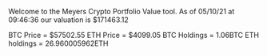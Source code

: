 Welcome to the Meyers Crypto Portfolio Value tool. 
As of 05/10/21 at 09:46:36 our valuation is $171463.12 

BTC Price = $57502.55
 ETH Price = $4099.05
BTC Holdings = 1.06BTC
 ETH holdings = 26.960005962ETH 
